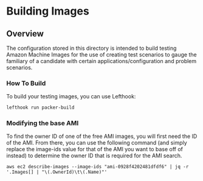 # Building Images

## Overview

The configuration stored in this directory is intended to build testing Amazon Machine Images for the use of creating test scenarios to gauge the familiary of a candidate with certain applications/configuration and problem scenarios.

### How To Build

To build your testing images, you can use Lefthook:  

```bash
lefthook run packer-build
```

### Modifying the base AMI

To find the owner ID of one of the free AMI images, you will first need the ID of the AMI.  From there, you can use the following command (and simply replace the image-ids value for that of the AMI you want to base off of instead) to determine the owner ID that is required for the AMI search.  

    aws ec2 describe-images --image-ids "ami-0928f4202481dfdf6" | jq -r '.Images[] | "\(.OwnerId)\t\(.Name)"'
